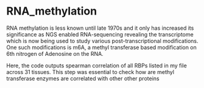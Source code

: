 # RNA_methylation
RNA methylation is less known until late 1970s and it only has increased its significance as NGS enabled RNA-sequencing revealing the transcriptome which is now being used to study various post-transcriptional modifications. One such modifications is m6A, a methyl transferase based modification on 6th nitrogen of Adenosine on the RNA.

Here, the code outputs spearman correlation of all RBPs listed in my file across 31 tissues. This step was essential to check how are methyl transferase enzymes are correlated with other other proteins
